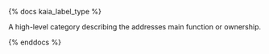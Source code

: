 {% docs kaia_label_type %}

A high-level category describing the addresses main function or ownership.

{% enddocs %}